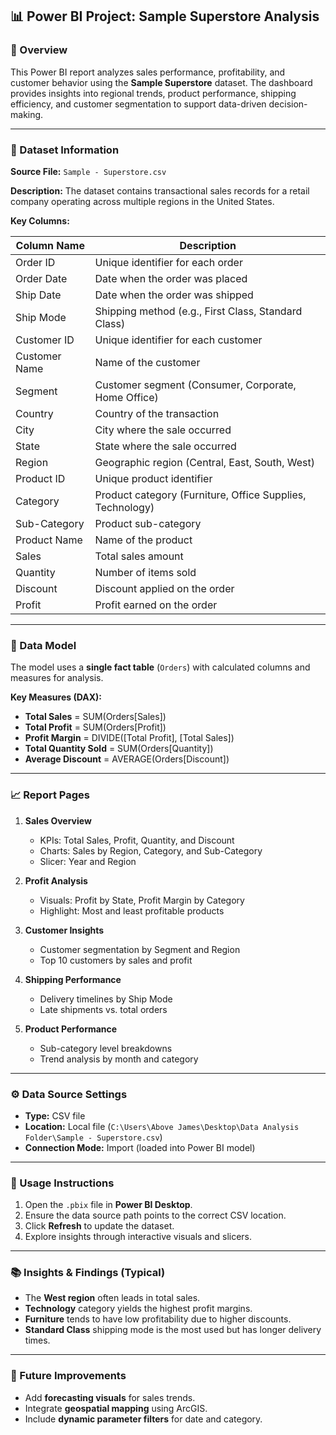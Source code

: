 ## 📊 Power BI Project: Sample Superstore Analysis

### 🧾 Overview

This Power BI report analyzes sales performance, profitability, and customer behavior using the **Sample Superstore** dataset. The dashboard provides insights into regional trends, product performance, shipping efficiency, and customer segmentation to support data-driven decision-making.

---

### 📂 Dataset Information

**Source File:**
`Sample - Superstore.csv`

**Description:**
The dataset contains transactional sales records for a retail company operating across multiple regions in the United States.

**Key Columns:**

| Column Name   | Description                                               |
| ------------- | --------------------------------------------------------- |
| Order ID      | Unique identifier for each order                          |
| Order Date    | Date when the order was placed                            |
| Ship Date     | Date when the order was shipped                           |
| Ship Mode     | Shipping method (e.g., First Class, Standard Class)       |
| Customer ID   | Unique identifier for each customer                       |
| Customer Name | Name of the customer                                      |
| Segment       | Customer segment (Consumer, Corporate, Home Office)       |
| Country       | Country of the transaction                                |
| City          | City where the sale occurred                              |
| State         | State where the sale occurred                             |
| Region        | Geographic region (Central, East, South, West)            |
| Product ID    | Unique product identifier                                 |
| Category      | Product category (Furniture, Office Supplies, Technology) |
| Sub-Category  | Product sub-category                                      |
| Product Name  | Name of the product                                       |
| Sales         | Total sales amount                                        |
| Quantity      | Number of items sold                                      |
| Discount      | Discount applied on the order                             |
| Profit        | Profit earned on the order                                |

---

### 🧠 Data Model

The model uses a **single fact table** (`Orders`) with calculated columns and measures for analysis.

**Key Measures (DAX):**

* **Total Sales** = SUM(Orders[Sales])
* **Total Profit** = SUM(Orders[Profit])
* **Profit Margin** = DIVIDE([Total Profit], [Total Sales])
* **Total Quantity Sold** = SUM(Orders[Quantity])
* **Average Discount** = AVERAGE(Orders[Discount])

---

### 📈 Report Pages

1. **Sales Overview**

   * KPIs: Total Sales, Profit, Quantity, and Discount
   * Charts: Sales by Region, Category, and Sub-Category
   * Slicer: Year and Region

2. **Profit Analysis**

   * Visuals: Profit by State, Profit Margin by Category
   * Highlight: Most and least profitable products

3. **Customer Insights**

   * Customer segmentation by Segment and Region
   * Top 10 customers by sales and profit

4. **Shipping Performance**

   * Delivery timelines by Ship Mode
   * Late shipments vs. total orders

5. **Product Performance**

   * Sub-category level breakdowns
   * Trend analysis by month and category

---

### ⚙️ Data Source Settings

* **Type:** CSV file
* **Location:** Local file (`C:\Users\Above James\Desktop\Data Analysis Folder\Sample - Superstore.csv`)
* **Connection Mode:** Import (loaded into Power BI model)

---

### 🚀 Usage Instructions

1. Open the `.pbix` file in **Power BI Desktop**.
2. Ensure the data source path points to the correct CSV location.
3. Click **Refresh** to update the dataset.
4. Explore insights through interactive visuals and slicers.

---

### 📚 Insights & Findings (Typical)

* The **West region** often leads in total sales.
* **Technology** category yields the highest profit margins.
* **Furniture** tends to have low profitability due to higher discounts.
* **Standard Class** shipping mode is the most used but has longer delivery times.

---

### 🧩 Future Improvements

* Add **forecasting visuals** for sales trends.
* Integrate **geospatial mapping** using ArcGIS.
* Include **dynamic parameter filters** for date and category.


